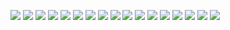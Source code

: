 
![](https://img.shields.io/badge/TypeScript-3178C6?logo=typescript&logoColor=fff) ![](https://img.shields.io/badge/React-%2320232a.svg?logo=react&logoColor=%2361DAFB) ![](https://img.shields.io/badge/React_Router-CA4245?logo=react-router&logoColor=white) ![](https://img.shields.io/badge/Redux-764ABC?logo=redux&logoColor=fff) ![](https://img.shields.io/badge/Tailwind%20CSS-%2338B2AC.svg?logo=tailwind-css&logoColor=white) ![](https://img.shields.io/badge/Next.js-black?logo=next.js&logoColor=white) ![](https://custom-icon-badges.demolab.com/badge/Visual%20Studio%20Code-0078d7.svg?logo=vsc&logoColor=white) ![](https://img.shields.io/badge/Notepad++-90E59A.svg?&logo=notepad%2b%2b&logoColor=black) ![](https://img.shields.io/badge/Obsidian-%23483699.svg?&logo=obsidian&logoColor=white) ![](https://img.shields.io/badge/Bash-4EAA25?logo=gnubash&logoColor=fff) ![](https://img.shields.io/badge/Java-%23ED8B00.svg?logo=openjdk&logoColor=white) ![](https://img.shields.io/badge/JavaScript-F7DF1E?logo=javascript&logoColor=000) ![](https://img.shields.io/badge/JSON-000?logo=json&logoColor=fff) ![](https://img.shields.io/badge/CSS-1572B6?logo=css3&logoColor=fff) ![](https://img.shields.io/badge/HTML-%23E34F26.svg?logo=html5&logoColor=white) ![](https://img.shields.io/badge/Markdown-%23000000.svg?logo=markdown&logoColor=white) ![](https://img.shields.io/badge/Git-F05032?logo=git&logoColor=fff)
